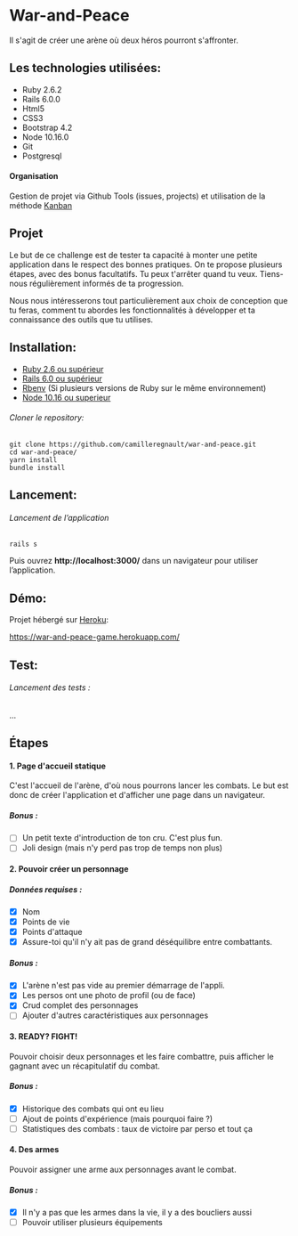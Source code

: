 # War-and-Peace
Il s'agit de créer une arène où deux héros pourront s'affronter.
## Les technologies utilisées:
- Ruby 2.6.2
- Rails 6.0.0
- Html5
- CSS3
- Bootstrap 4.2
- Node 10.16.0
- Git
- Postgresql
#### Organisation
Gestion de projet via Github Tools (issues, projects) et utilisation de la méthode [Kanban](https://github.com/camilleregnault/war-and-peace/projects/1)

## Projet
Le but de ce challenge est de tester ta capacité à monter une petite application dans le respect des bonnes pratiques.
On te propose plusieurs étapes, avec des bonus facultatifs. Tu peux t'arrêter quand tu veux.
Tiens-nous régulièrement informés de ta progression.

Nous nous intéresserons tout particulièrement aux choix de conception que tu feras, comment tu abordes les fonctionnalités à développer et ta connaissance des outils que tu utilises.

## Installation:
- [Ruby 2.6 ou supérieur](https://www.ruby-lang.org/fr/documentation/installation/)
- [Rails 6.0 ou supérieur](https://guides.rubyonrails.org/v5.0/getting_started.html)
- [Rbenv](https://github.com/rbenv/rbenv) (Si plusieurs versions de Ruby sur le même environnement)
- [Node 10.16 ou superieur](https://nodejs.org/en/download/package-manager/)
###### Cloner le repository:
```
git clone https://github.com/camilleregnault/war-and-peace.git
cd war-and-peace/
yarn install
bundle install
```
## Lancement:
###### Lancement de l’application
```
rails s
```
Puis ouvrez **http://localhost:3000/** dans un navigateur pour utiliser l’application.

## Démo:
Projet hébergé sur [Heroku](https://www.heroku.com):

https://war-and-peace-game.herokuapp.com/

## Test:
###### Lancement des tests :
...

## Étapes
#### 1. Page d'accueil statique

C'est l'accueil de l'arène, d'où nous pourrons lancer les combats.
Le but est donc de créer l'application et d'afficher une page dans un navigateur.

##### Bonus :

- [ ]  Un petit texte d'introduction de ton cru. C'est plus fun.
- [ ]  Joli design (mais n'y perd pas trop de temps non plus)

#### 2. Pouvoir créer un personnage
##### Données requises :

- [x]  Nom
- [x]  Points de vie
- [x]  Points d'attaque
- [x]  Assure-toi qu'il n'y ait pas de grand déséquilibre entre combattants.

##### Bonus :

- [x]  L'arène n'est pas vide au premier démarrage de l'appli.
- [x]  Les persos ont une photo de profil (ou de face)
- [x]  Crud complet des personnages
- [ ]  Ajouter d'autres caractéristiques aux personnages

#### 3. READY? FIGHT!
Pouvoir choisir deux personnages et les faire combattre, puis afficher le gagnant avec un récapitulatif du combat.

##### Bonus :

- [x]  Historique des combats qui ont eu lieu
- [ ]  Ajout de points d'expérience (mais pourquoi faire ?)
- [ ]  Statistiques des combats : taux de victoire par perso et tout ça

#### 4. Des armes
Pouvoir assigner une arme aux personnages avant le combat.

##### Bonus :

- [x]  Il n'y a pas que les armes dans la vie, il y a des boucliers aussi
- [ ]  Pouvoir utiliser plusieurs équipements
